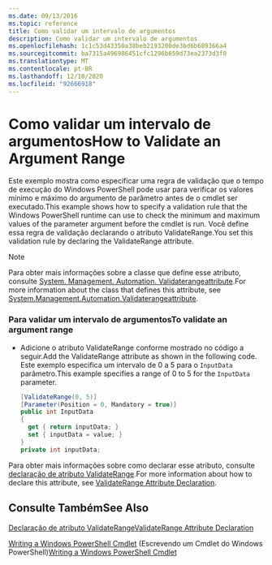 ```yaml
---
ms.date: 09/13/2016
ms.topic: reference
title: Como validar um intervalo de argumentos
description: Como validar um intervalo de argumentos
ms.openlocfilehash: 1c1c53d43350a38beb2193200de3bd6b689366a4
ms.sourcegitcommit: ba7315a496986451cfc1296b659d73ea2373d3f0
ms.translationtype: MT
ms.contentlocale: pt-BR
ms.lasthandoff: 12/10/2020
ms.locfileid: "92666918"
---
```

# <a name="how-to-validate-an-argument-range"></a><span data-ttu-id="227a7-103">Como validar um intervalo de argumentos</span><span class="sxs-lookup"><span data-stu-id="227a7-103">How to Validate an Argument Range</span></span>

<span data-ttu-id="227a7-104">Este exemplo mostra como especificar uma regra de validação que o tempo de execução do Windows PowerShell pode usar para verificar os valores mínimo e máximo do argumento de parâmetro antes de o cmdlet ser executado.</span><span class="sxs-lookup"><span data-stu-id="227a7-104">This example shows how to specify a validation rule that the Windows PowerShell runtime can use to check the minimum and maximum values of the parameter argument before the cmdlet is run.</span></span> <span data-ttu-id="227a7-105">Você define essa regra de validação declarando o atributo ValidateRange.</span><span class="sxs-lookup"><span data-stu-id="227a7-105">You set this validation rule by declaring the ValidateRange attribute.</span></span>

> [!NOTE]
> <span data-ttu-id="227a7-106">Para obter mais informações sobre a classe que define esse atributo, consulte [System. Management. Automation. Validaterangeattribute](/dotnet/api/System.Management.Automation.ValidateRangeAttribute).</span><span class="sxs-lookup"><span data-stu-id="227a7-106">For more information about the class that defines this attribute, see [System.Management.Automation.Validaterangeattribute](/dotnet/api/System.Management.Automation.ValidateRangeAttribute).</span></span>

### <a name="to-validate-an-argument-range"></a><span data-ttu-id="227a7-107">Para validar um intervalo de argumentos</span><span class="sxs-lookup"><span data-stu-id="227a7-107">To validate an argument range</span></span>

- <span data-ttu-id="227a7-108">Adicione o atributo ValidateRange conforme mostrado no código a seguir.</span><span class="sxs-lookup"><span data-stu-id="227a7-108">Add the ValidateRange attribute as shown in the following code.</span></span> <span data-ttu-id="227a7-109">Este exemplo especifica um intervalo de 0 a 5 para o `InputData` parâmetro.</span><span class="sxs-lookup"><span data-stu-id="227a7-109">This example specifies a range of 0 to 5 for the `InputData` parameter.</span></span>

    ```csharp
    [ValidateRange(0, 5)]
    [Parameter(Position = 0, Mandatory = true)]
    public int InputData
    {
      get { return inputData; }
      set { inputData = value; }
    }
    private int inputData;
    ```

<span data-ttu-id="227a7-110">Para obter mais informações sobre como declarar esse atributo, consulte [declaração de atributo ValidateRange](./validaterange-attribute-declaration.md).</span><span class="sxs-lookup"><span data-stu-id="227a7-110">For more information about how to declare this attribute, see [ValidateRange Attribute Declaration](./validaterange-attribute-declaration.md).</span></span>

## <a name="see-also"></a><span data-ttu-id="227a7-111">Consulte Também</span><span class="sxs-lookup"><span data-stu-id="227a7-111">See Also</span></span>

[<span data-ttu-id="227a7-112">Declaração de atributo ValidateRange</span><span class="sxs-lookup"><span data-stu-id="227a7-112">ValidateRange Attribute Declaration</span></span>](./validaterange-attribute-declaration.md)

<span data-ttu-id="227a7-113">[Writing a Windows PowerShell Cmdlet](./writing-a-windows-powershell-cmdlet.md) (Escrevendo um Cmdlet do Windows PowerShell)</span><span class="sxs-lookup"><span data-stu-id="227a7-113">[Writing a Windows PowerShell Cmdlet](./writing-a-windows-powershell-cmdlet.md)</span></span>
